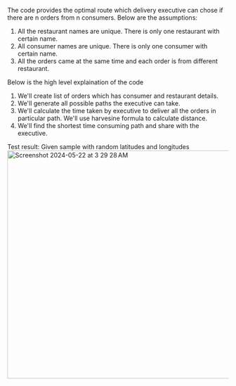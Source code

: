 The code provides the optimal route which delivery executive can chose if there are n orders from n consumers.
Below are the assumptions:
1. All the restaurant names are unique. There is only one restaurant with certain name.
2. All consumer names are unique. There is only one consumer with certain name.
3. All the orders came at the same time and each order is from different restaurant.



Below is the high level explaination of the code
1. We'll create list of orders which has consumer and restaurant details.
2. We'll generate all possible paths the executive can take.
3. We'll calculate the time taken by executive to deliver all the orders in particular path. We'll use harvesine formula to calculate distance.
4. We'll find the shortest time consuming path and share with the executive.

Test result:
 Given sample with random latitudes and longitudes
<img width="519" alt="Screenshot 2024-05-22 at 3 29 28 AM" src="https://github.com/praveen-lpk/BestRouteProblem/assets/59311248/eb0e8400-8fdb-42ab-bf24-c57c2e889dee">
